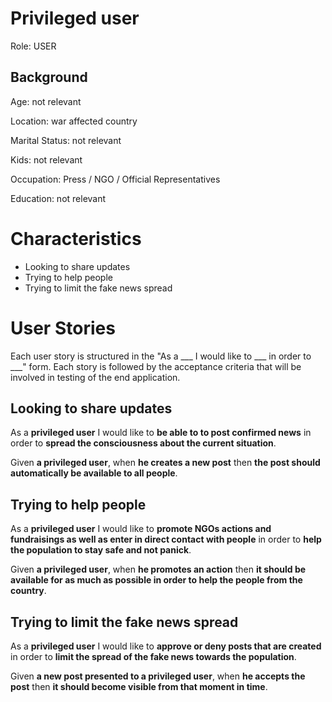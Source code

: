 # Privileged user

Role: USER

## Background

Age: not relevant

Location: war affected country

Marital Status: not relevant

Kids: not relevant

Occupation: Press / NGO / Official Representatives

Education: not relevant

# Characteristics

- Looking to share updates
- Trying to help people
- Trying to limit the fake news spread

# User Stories

Each user story is structured in the "As a ___ I would like to ___ in order to ___" form.
Each story is followed by the acceptance criteria that will be involved in testing of the end application.

## Looking to share updates

As a **privileged user** I would like to **be able to to post confirmed news** in order to **spread the consciousness about the current situation**.

Given **a privileged user**, when **he creates a new post** then **the post should automatically be available to all people**.

## Trying to help people

As a **privileged user** I would like to **promote NGOs actions and fundraisings as well as enter in direct contact with people** in order to **help the population to stay safe and not panick**.

Given **a privileged user**, when **he promotes an action** then **it should be available for as much as possible in order to help the people from the country**. 

## Trying to limit the fake news spread

As a **privileged user** I would like to **approve or deny posts that are created** in order to **limit the spread of the fake news towards the population**.

Given **a new post presented to a privileged user**, when **he accepts the post** then **it should become visible from that moment in time**.
